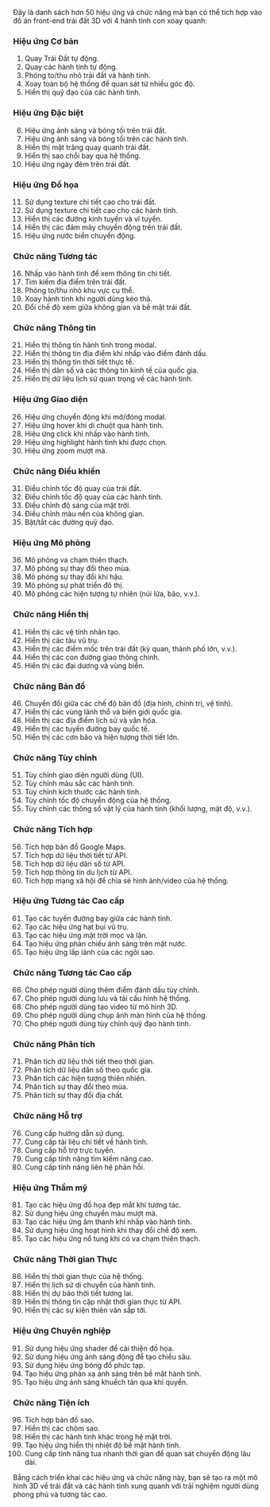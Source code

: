 Đây là danh sách hơn 50 hiệu ứng và chức năng mà bạn có thể tích hợp vào đồ án front-end trái đất 3D với 4 hành tinh con xoay quanh:

### Hiệu ứng Cơ bản
1. Quay Trái Đất tự động.
2. Quay các hành tinh tự động.
3. Phóng to/thu nhỏ trái đất và hành tinh.
4. Xoay toàn bộ hệ thống để quan sát từ nhiều góc độ.
5. Hiển thị quỹ đạo của các hành tinh.

### Hiệu ứng Đặc biệt
6. Hiệu ứng ánh sáng và bóng tối trên trái đất.
7. Hiệu ứng ánh sáng và bóng tối trên các hành tinh.
8. Hiển thị mặt trăng quay quanh trái đất.
9. Hiển thị sao chổi bay qua hệ thống.
10. Hiệu ứng ngày đêm trên trái đất.

### Hiệu ứng Đồ họa
11. Sử dụng texture chi tiết cao cho trái đất.
12. Sử dụng texture chi tiết cao cho các hành tinh.
13. Hiển thị các đường kinh tuyến và vĩ tuyến.
14. Hiển thị các đám mây chuyển động trên trái đất.
15. Hiệu ứng nước biển chuyển động.

### Chức năng Tương tác
16. Nhấp vào hành tinh để xem thông tin chi tiết.
17. Tìm kiếm địa điểm trên trái đất.
18. Phóng to/thu nhỏ khu vực cụ thể.
19. Xoay hành tinh khi người dùng kéo thả.
20. Đổi chế độ xem giữa không gian và bề mặt trái đất.

### Chức năng Thông tin
21. Hiển thị thông tin hành tinh trong modal.
22. Hiển thị thông tin địa điểm khi nhấp vào điểm đánh dấu.
23. Hiển thị thông tin thời tiết thực tế.
24. Hiển thị dân số và các thông tin kinh tế của quốc gia.
25. Hiển thị dữ liệu lịch sử quan trọng về các hành tinh.

### Hiệu ứng Giao diện
26. Hiệu ứng chuyển động khi mở/đóng modal.
27. Hiệu ứng hover khi di chuột qua hành tinh.
28. Hiệu ứng click khi nhấp vào hành tinh.
29. Hiệu ứng highlight hành tinh khi được chọn.
30. Hiệu ứng zoom mượt mà.

### Chức năng Điều khiển
31. Điều chỉnh tốc độ quay của trái đất.
32. Điều chỉnh tốc độ quay của các hành tinh.
33. Điều chỉnh độ sáng của mặt trời.
34. Điều chỉnh màu nền của không gian.
35. Bật/tắt các đường quỹ đạo.

### Hiệu ứng Mô phỏng
36. Mô phỏng va chạm thiên thạch.
37. Mô phỏng sự thay đổi theo mùa.
38. Mô phỏng sự thay đổi khí hậu.
39. Mô phỏng sự phát triển đô thị.
40. Mô phỏng các hiện tượng tự nhiên (núi lửa, bão, v.v.).

### Chức năng Hiển thị
41. Hiển thị các vệ tinh nhân tạo.
42. Hiển thị các tàu vũ trụ.
43. Hiển thị các điểm mốc trên trái đất (kỳ quan, thành phố lớn, v.v.).
44. Hiển thị các con đường giao thông chính.
45. Hiển thị các đại dương và vùng biển.

### Chức năng Bản đồ
46. Chuyển đổi giữa các chế độ bản đồ (địa hình, chính trị, vệ tinh).
47. Hiển thị các vùng lãnh thổ và biên giới quốc gia.
48. Hiển thị các địa điểm lịch sử và văn hóa.
49. Hiển thị các tuyến đường bay quốc tế.
50. Hiển thị các cơn bão và hiện tượng thời tiết lớn.

### Chức năng Tùy chỉnh
51. Tùy chỉnh giao diện người dùng (UI).
52. Tùy chỉnh màu sắc các hành tinh.
53. Tùy chỉnh kích thước các hành tinh.
54. Tùy chỉnh tốc độ chuyển động của hệ thống.
55. Tùy chỉnh các thông số vật lý của hành tinh (khối lượng, mật độ, v.v.).

### Chức năng Tích hợp
56. Tích hợp bản đồ Google Maps.
57. Tích hợp dữ liệu thời tiết từ API.
58. Tích hợp dữ liệu dân số từ API.
59. Tích hợp thông tin du lịch từ API.
60. Tích hợp mạng xã hội để chia sẻ hình ảnh/video của hệ thống.

### Hiệu ứng Tương tác Cao cấp
61. Tạo các tuyến đường bay giữa các hành tinh.
62. Tạo các hiệu ứng hạt bụi vũ trụ.
63. Tạo các hiệu ứng mặt trời mọc và lặn.
64. Tạo hiệu ứng phản chiếu ánh sáng trên mặt nước.
65. Tạo hiệu ứng lấp lánh của các ngôi sao.

### Chức năng Tương tác Cao cấp
66. Cho phép người dùng thêm điểm đánh dấu tùy chỉnh.
67. Cho phép người dùng lưu và tải cấu hình hệ thống.
68. Cho phép người dùng tạo video từ mô hình 3D.
69. Cho phép người dùng chụp ảnh màn hình của hệ thống.
70. Cho phép người dùng tùy chỉnh quỹ đạo hành tinh.

### Chức năng Phân tích
71. Phân tích dữ liệu thời tiết theo thời gian.
72. Phân tích dữ liệu dân số theo quốc gia.
73. Phân tích các hiện tượng thiên nhiên.
74. Phân tích sự thay đổi theo mùa.
75. Phân tích sự thay đổi địa chất.

### Chức năng Hỗ trợ
76. Cung cấp hướng dẫn sử dụng.
77. Cung cấp tài liệu chi tiết về hành tinh.
78. Cung cấp hỗ trợ trực tuyến.
79. Cung cấp tính năng tìm kiếm nâng cao.
80. Cung cấp tính năng liên hệ phản hồi.

### Hiệu ứng Thẩm mỹ
81. Tạo các hiệu ứng đồ họa đẹp mắt khi tương tác.
82. Sử dụng hiệu ứng chuyển màu mượt mà.
83. Tạo các hiệu ứng âm thanh khi nhấp vào hành tinh.
84. Sử dụng hiệu ứng hoạt hình khi thay đổi chế độ xem.
85. Tạo các hiệu ứng nổ tung khi có va chạm thiên thạch.

### Chức năng Thời gian Thực
86. Hiển thị thời gian thực của hệ thống.
87. Hiển thị lịch sử di chuyển của hành tinh.
88. Hiển thị dự báo thời tiết tương lai.
89. Hiển thị thông tin cập nhật thời gian thực từ API.
90. Hiển thị các sự kiện thiên văn sắp tới.

### Hiệu ứng Chuyên nghiệp
91. Sử dụng hiệu ứng shader để cải thiện đồ họa.
92. Sử dụng hiệu ứng ánh sáng động để tạo chiều sâu.
93. Sử dụng hiệu ứng bóng đổ phức tạp.
94. Tạo hiệu ứng phản xạ ánh sáng trên bề mặt hành tinh.
95. Tạo hiệu ứng ánh sáng khuếch tán qua khí quyển.

### Chức năng Tiện ích
96. Tích hợp bản đồ sao.
97. Hiển thị các chòm sao.
98. Hiển thị các hành tinh khác trong hệ mặt trời.
99. Tạo hiệu ứng hiển thị nhiệt độ bề mặt hành tinh.
100. Cung cấp tính năng tua nhanh thời gian để quan sát chuyển động lâu dài.

Bằng cách triển khai các hiệu ứng và chức năng này, bạn sẽ tạo ra một mô hình 3D về trái đất và các hành tinh xung quanh với trải nghiệm người dùng phong phú và tương tác cao.
